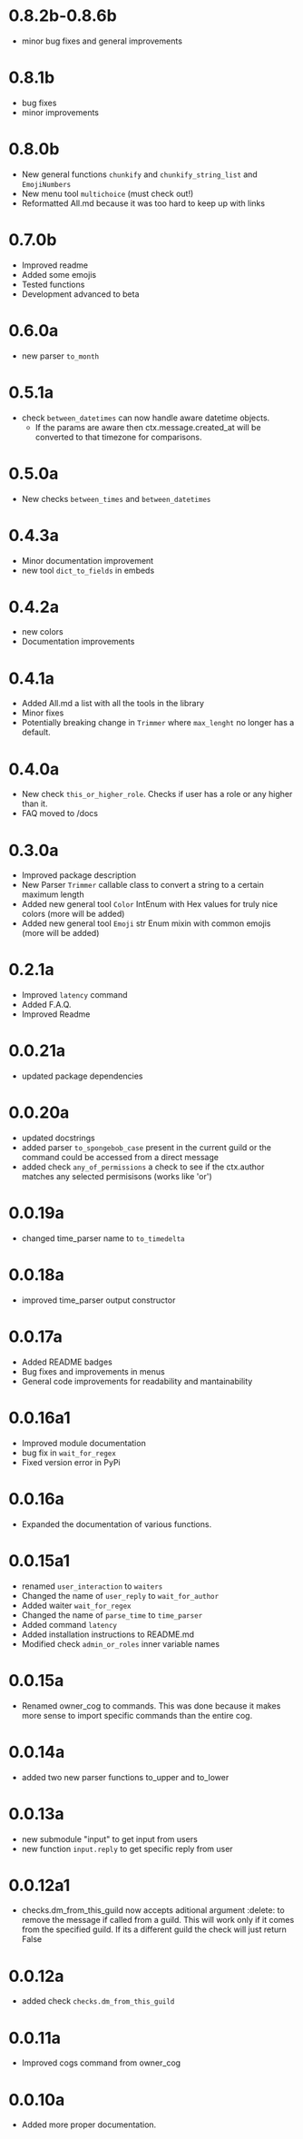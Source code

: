 # 0.8.2b-0.8.6b
- minor bug fixes and general improvements

# 0.8.1b
- bug fixes
- minor improvements

# 0.8.0b
- New general functions `chunkify` and `chunkify_string_list` and `EmojiNumbers`
- New menu tool `multichoice` (must check out!)
- Reformatted All.md because it was too hard to keep up with links


# 0.7.0b
- Improved readme
- Added some emojis
- Tested functions
- Development advanced to beta

# 0.6.0a
- new parser `to_month`

# 0.5.1a
- check `between_datetimes` can now handle aware datetime objects.
  - If the params are aware then ctx.message.created_at will be converted to that timezone for comparisons.

# 0.5.0a
- New checks `between_times` and `between_datetimes`

# 0.4.3a
- Minor documentation improvement
- new tool `dict_to_fields` in embeds

# 0.4.2a
- new colors
- Documentation improvements

# 0.4.1a
- Added All.md a list with all the tools in the library
- Minor fixes
- Potentially breaking change in `Trimmer` where `max_lenght` no longer has a default.

# 0.4.0a
- New check `this_or_higher_role`. Checks if user has a role or any higher than it.
- FAQ moved to /docs

# 0.3.0a
- Improved package description
- New Parser `Trimmer` callable class to convert a string to a certain maximum length
- Added new general tool `Color` IntEnum with Hex values for truly nice colors (more will be added)
- Added new general tool `Emoji` str Enum mixin with common emojis (more will be added)

# 0.2.1a
- Improved `latency` command
- Added F.A.Q.
- Improved Readme

# 0.0.21a 
- updated package dependencies

# 0.0.20a
- updated docstrings
- added parser `to_spongebob_case`
  present in the current guild or the command could be accessed from a direct message
- added check `any_of_permissions` a check to see if the ctx.author matches any selected permisisons (works like 'or') 


# 0.0.19a
- changed time_parser name to `to_timedelta`

# 0.0.18a
- improved time_parser output constructor

# 0.0.17a
- Added README badges
- Bug fixes and improvements in menus
- General code improvements for readability and mantainability

# 0.0.16a1
- Improved module documentation
- bug fix in `wait_for_regex`
- Fixed version error in PyPi

# 0.0.16a
- Expanded the documentation of various functions.

# 0.0.15a1
- renamed `user_interaction` to `waiters`
- Changed the name of `user_reply` to `wait_for_author`
- Added waiter `wait_for_regex`
- Changed the name of `parse_time` to `time_parser`
- Added command `latency`
- Added installation instructions to README.md
- Modified check `admin_or_roles` inner variable names

# 0.0.15a
- Renamed owner_cog to commands. 
  This was done because it makes more sense to import specific commands than the entire cog. 

# 0.0.14a 
- added two new parser functions to_upper and to_lower

# 0.0.13a
- new submodule "input" to get input from users
- new function `input.reply` to get specific reply from user

# 0.0.12a1
- checks.dm_from_this_guild now accepts aditional argument :delete: to remove the message if called from a guild. This will work only if it comes from the specified guild. If its a different guild the check will just return False


# 0.0.12a
- added check `checks.dm_from_this_guild` 

# 0.0.11a
- Improved cogs command from owner_cog

# 0.0.10a

- Added more proper documentation.